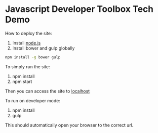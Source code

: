 # Javascript Developer Toolbox Tech Demo

How to deploy the site:

1. Install [node.js](https://nodejs.org/en/)
2. Install bower and gulp globally
```bash
npm install -g bower gulp
```

To simply run the site:

1. npm install
2. npm start

Then you can access the site to [localhost](http://localhost:8906)

To run on developer mode:

1. npm install
2. gulp

This should automatically open your browser to the correct url.
